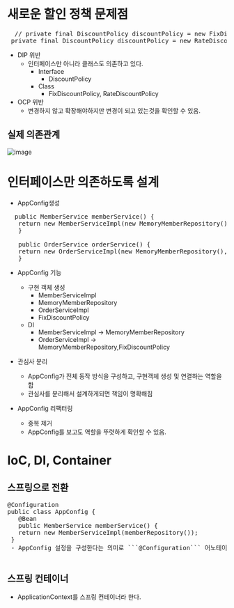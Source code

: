 # 새로운 할인 정책 문제점
<pre>
  // private final DiscountPolicy discountPolicy = new FixDiscountPolicy();
 private final DiscountPolicy discountPolicy = new RateDiscountPolicy();
</pre>

- DIP 위반
  - 인터페이스만 아니라 클래스도 의존하고 있다.
    - Interface
      - DiscountPolicy
    - Class
      - FixDiscountPolicy, RateDiscountPolicy
- OCP 위반 
  -  변경하지 않고 확장해야하지만 변경이 되고 있는것을 확인할 수 있음.

## 실제 의존관계
![image](https://user-images.githubusercontent.com/59104703/163922675-3c651be1-3e5e-465b-95dc-7cdf3d9d15e4.png)


# 인터페이스만 의존하도록 설계
- AppConfig생성
<pre>
  public MemberService memberService() {
   return new MemberServiceImpl(new MemoryMemberRepository());
   }
   
   public OrderService orderService() {
   return new OrderServiceImpl(new MemoryMemberRepository(),new FixDiscountPolicy());
   }
</pre>

- AppConfig 기능
  - 구현 객체 생성
    -  MemberServiceImpl
    -  MemoryMemberRepository
    -  OrderServiceImpl
    -  FixDiscountPolicy
  - DI
    - MemberServiceImpl -> MemoryMemberRepository
    - OrderServiceImpl -> MemoryMemberRepository,FixDiscountPolicy

- 관심사 분리
  - AppConfig가 전체 동작 방식을 구성하고, 구현객체 생성 및 연결하는 역할을 함
  - 관심사를 분리해서 설계하게되면 책임이 명확해짐

- AppConfig 리팩터링
  - 중복 제거
  - AppConfig를 보고도 역할을 뚜렷하게 확인할 수 있음.

# IoC, DI, Container



## 스프링으로 전환
 <pre>
@Configuration
public class AppConfig {
   @Bean
   public MemberService memberService() {
   return new MemberServiceImpl(memberRepository());
 }
 - AppConfig 설정을 구성한다는 의미로 ```@Configuration``` 어노테이션을 붙인다.
 </pre>
## 스프링 컨테이너
- ApplicationContext를 스프링 컨테이너라 한다.

